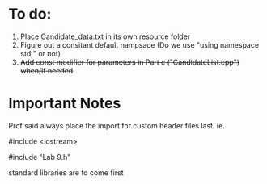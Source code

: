 
# To do: 

1) Place Candidate_data.txt in its own resource folder 
2) Figure out a consitant default nampsace (Do we use "using namespace std;" or not)
3) ~~Add const modifier for parameters in Part c ("CandidateList.cpp") when/if needed~~
# Important Notes
Prof said always place the import for custom header files last. ie.

#include \<iostream\>

#include "Lab 9.h"

standard libraries are to come first
